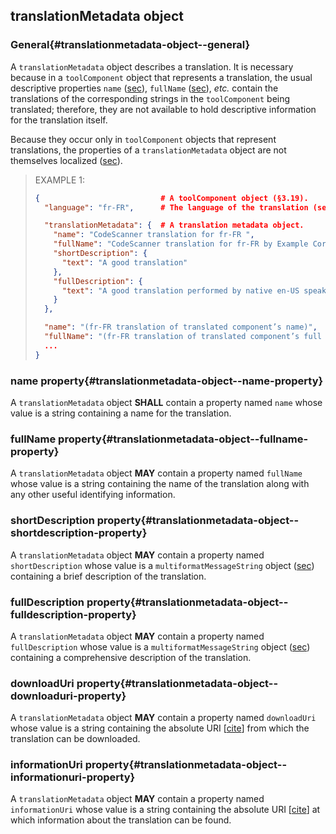## translationMetadata object

### General{#translationmetadata-object--general}

A `translationMetadata` object describes a translation. It is necessary because in a `toolComponent` object that represents a translation, the usual descriptive properties `name` ([sec](#toolcomponent-object--name-property)), `fullName` ([sec](#toolcomponent-object--fullname-property)), *etc.* contain the translations of the corresponding strings in the `toolComponent` being translated; therefore, they are not available to hold descriptive information for the translation itself.

Because they occur only in `toolComponent` objects that represent translations, the properties of a `translationMetadata` object are not themselves localized ([sec](#localizable-strings)).

> EXAMPLE 1:
> 
> ```json
> {                           # A toolComponent object (§3.19).
>   "language": "fr-FR",      # The language of the translation (see (§3.19.21).
> 
>   "translationMetadata": {  # A translation metadata object.
>     "name": "CodeScanner translation for fr-FR ",
>     "fullName": "CodeScanner translation for fr-FR by Example Corp.",
>     "shortDescription": {
>       "text": "A good translation"
>     },
>     "fullDescription": {
>       "text": "A good translation performed by native en-US speakers."
>     }
>   },
> 
>   "name": "(fr-FR translation of translated component’s name)",
>   "fullName": "(fr-FR translation of translated component’s full name)",
>   ...
> }
> ```

### name property{#translationmetadata-object--name-property}

A `translationMetadata` object **SHALL** contain a property named `name` whose value is a string containing a name for the translation.

### fullName property{#translationmetadata-object--fullname-property}

A `translationMetadata` object **MAY** contain a property named `fullName` whose value is a string containing the name of the translation along with any other useful identifying information.

### shortDescription property{#translationmetadata-object--shortdescription-property}

A `translationMetadata` object **MAY** contain a property named `shortDescription` whose value is a `multiformatMessageString` object ([sec](#multiformatmessagestring-object)) containing a brief description of the translation.

### fullDescription property{#translationmetadata-object--fulldescription-property}

A `translationMetadata` object **MAY** contain a property named `fullDescription` whose value is a `multiformatMessageString` object ([sec](#multiformatmessagestring-object)) containing a comprehensive description of the translation.

### downloadUri property{#translationmetadata-object--downloaduri-property}

A `translationMetadata` object **MAY** contain a property named `downloadUri` whose value is a string containing the absolute URI \[[cite](#RFC3986)\] from which the translation can be downloaded.

### informationUri property{#translationmetadata-object--informationuri-property}

A `translationMetadata` object **MAY** contain a property named `informationUri` whose value is a string containing the absolute URI \[[cite](#RFC3986)\] at which information about the translation can be found.
